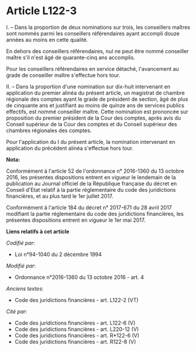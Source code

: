 # Article L122-3

I. – Dans la proportion de deux nominations sur trois, les conseillers maîtres sont nommés parmi les conseillers
référendaires ayant accompli douze années au moins en cette qualité.

En dehors des conseillers référendaires, nul ne peut être nommé conseiller maître s'il n'est âgé de quarante-cinq ans
accomplis.

Pour les conseillers référendaires en service détaché, l'avancement au grade de conseiller maître s'effectue hors tour.

II. – Dans la proportion d'une nomination sur dix-huit intervenant en application du premier alinéa du présent article, un
magistrat de chambre régionale des comptes ayant le grade de président de section, âgé de plus de cinquante ans et justifiant
au moins de quinze ans de services publics effectifs, est nommé conseiller maître. Cette nomination est prononcée sur
proposition du premier président de la Cour des comptes, après avis du Conseil supérieur de la Cour des comptes et du Conseil
supérieur des chambres régionales des comptes.

Pour l'application du I du présent article, la nomination intervenant en application du précédent alinéa s'effectue hors
tour.

**Nota:**

Conformément à l'article 52 de l'ordonnance n° 2016-1360 du 13 octobre 2016, les présentes dispositions entrent en vigueur le
lendemain de la publication au Journal officiel de la République française du décret en Conseil d'Etat relatif à la partie
réglementaire du code des juridictions financières, et au plus tard le 1er juillet 2017.

Conformément à l'article 184 du décret n° 2017-671 du 28 avril 2017 modifiant la partie réglementaire du code des
juridictions financières, les présentes dispositions entrent en vigueur le 1er mai 2017.

**Liens relatifs à cet article**

_Codifié par_:

  - Loi n°94-1040 du 2 décembre 1994

_Modifié par_:

  - Ordonnance n°2016-1360 du 13 octobre 2016 - art. 4

_Anciens textes_:

  - Code des juridictions financières - art. L122-2 (VT)

_Cité par_:

  - Code des juridictions financières - art. L122-6 (V)
  - Code des juridictions financières - art. L220-12 (V)
  - Code des juridictions financières - art. R*122-6 (V)
  - Code des juridictions financières - art. R122-8 (V)
